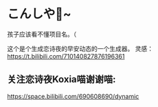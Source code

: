 # こんしや💫~
孩子应该看不懂项目名。（

这个是个生成恋诗夜的早安动态的一个生成器。
灵感：https://t.bilibili.com/710140827876196361

## 关注恋诗夜Koxia喵谢谢喵:
https://space.bilibili.com/690608690/dynamic

